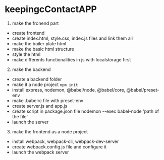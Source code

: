 # keepingcContactAPP

1. make the fronend part
* create frontend 
* create index.html, style.css, index.js files and link them all
* make the boiler plate html
* make the basic html structure
* style the html
* make differents functionalities in js with localstorage first

2. make the backend
* create a backend folder 
* make it a node project `npm init `
* install express, nodemon, @babel/node, @babel/core, @babel/preset-env
* make .babelrc file with preset-env
* create server.js and app.js
* create script in package.json file nodemon --exec babel-node 'path of the file'
* launch the server

3. make the frontend as a node project
* install webpack, webpack-cli, webpack-dev-server
* create webpack.config.js file and configure it
* launch the webpack server